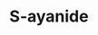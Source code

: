 ---
title: S-ayanide
github: https://github.com/S-ayanide
mode: dark
transition: 1s
score: 79.5
archetype:
- Little Bit of Everything
---